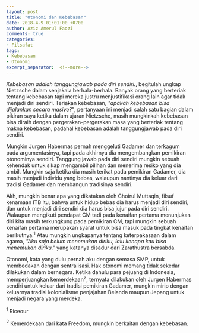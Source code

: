 ```yaml
---
layout: post
title: "Otonomi dan Kebebasan"
date: 2018-4-9 01:01:00 +0700
author: Aziz Amerul Faozi
comments: true
categories:
- Filsafat
tags:
- Kebebasan
- Otonomi
excerpt_separator:  <!--more-->
---
```


*Kebebasan adalah tanggungjawab pada diri sendiri.*, begitulah ungkap Nietzsche dalam senjakala berhala-berhala. Banyak orang yang berteriak tentang kebebasan tapi mereka justru menjustifikasi orang lain agar tidak menjadi diri sendiri. Teriakan kebebasan, *"apakah kebebasan bisa dijalankan secara masive?"*, pertanyaan ini menjadi salah satu bagian dalam pikiran saya ketika dalam ujaran Nietzsche, masih mungkinkah kebebasan bisa diraih dengan pergerakan-pergerakan masa yang berteriak tentang makna kebebasan, padahal kebebasan adalah tanggungjawab pada diri sendiri. 

Mungkin Jurgen Habermas pernah menggeluti Gadamer dan terkagum pada argumentasinya, tapi pada akhirnya dia mengembangkan pemikiran otonominya sendiri. Tanggung jawab pada diri sendiri mungkin sebuah kehendak untuk sikap mengambil pilihan dan menerima resiko yang dia ambil. Mungkin saja ketika dia masih terikat pada pemikiran Gadamer, dia masih menjadi individu yang bebas, walaupun nantinya dia keluar dari tradisi Gadamer dan membangun tradisinya sendiri. 

Akh, mungkin benar apa yang dikatakan oleh Choirul Muttaqin, filsuf kenamaan ITB itu, bahwa untuk hidup bebas dia harus menjadi diri sendiri, dan untuk menjadi diri sendiri dia harus bisa jujur pada diri sendiri. Walaupun mengikuti pendapat CM tadi pada kenaifan pertama menunjukan diri kita masih terkungkung pada pemikiran CM, tapi mungkin sebuah kenaifan pertama merupakan syarat untuk bisa masuk pada tingkat kenaifan berikutnya.<sup>1</sup> Atau mungkin ungkapanya tentang keterpakasaan dalam agama, *"Aku saja belum menemukan diriku, lalu kenapa kau bisa menemukan diriku."* yang katanya disadur dari Zarathustra bersabda. 

Otonomi, kata yang dulu pernah aku dengan semasa SMP, untuk membedakan dengan sentralisasi. Hak otonomi memang tidak sekedar dilakukan dalam bernegara. Ketika dahulu para pejuang di Indonesia, memperjuangkan kemerdekaan<sup>2</sup>, ternyata dilakukan oleh Jurgen Habermas sendiri untuk keluar dari tradisi pemikiran Gadamer, mungkin mirip dengan keluarnya tradisi kolonialisme penjajahan Belanda maupun Jepang untuk menjadi negara yang merdeka.





<sup>1</sup> Riceour

<sup>2</sup> Kemerdekaan dari kata Freedom, mungkin berkaitan dengan kebebasan.
